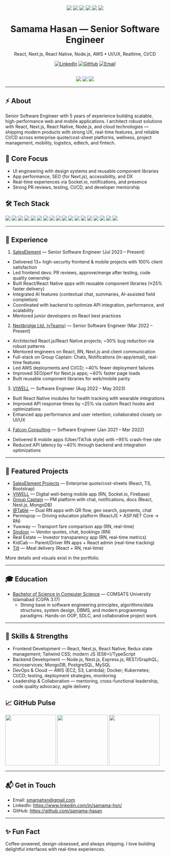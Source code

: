 <div align="center">

  <img src="https://img.shields.io/badge/React-20232A?style=for-the-badge&logo=react&logoColor=61DAFB" />
  <img src="https://img.shields.io/badge/Next.js-000000?style=for-the-badge&logo=nextdotjs&logoColor=white" />
  <img src="https://img.shields.io/badge/React%20Native-20232A?style=for-the-badge&logo=react&logoColor=61DAFB" />
  <img src="https://img.shields.io/badge/Node.js-339933?style=for-the-badge&logo=nodedotjs&logoColor=white" />
  <img src="https://img.shields.io/badge/NestJS-E0234E?style=for-the-badge&logo=nestjs&logoColor=white" />
  <img src="https://img.shields.io/badge/AWS-232F3E?style=for-the-badge&logo=amazonaws&logoColor=FF9900" />

  <br/>
  <h1>Samama Hasan — Senior Software Engineer</h1>
  <p>React, Next.js, React Native, Node.js, AWS • UI/UX, Realtime, CI/CD</p>

  <a href="https://www.linkedin.com/in/samama-hsn/"><img alt="LinkedIn" src="https://img.shields.io/badge/LinkedIn-samama--hsn-0A66C2?style=flat&logo=linkedin&logoColor=white"/></a>
  <a href="https://github.com/samama-hasan"><img alt="GitHub" src="https://img.shields.io/badge/GitHub-samama--hasan-181717?style=flat&logo=github&logoColor=white"/></a>
  <a href="mailto:smamahsn@gmail.com"><img alt="Email" src="https://img.shields.io/badge/Email-smamahsn%40gmail.com-D14836?style=flat&logo=gmail&logoColor=white"/></a>

  <br/>
  <img src="https://img.shields.io/badge/Experience-5%2B%20years-673AB7?style=for-the-badge" />
  <img src="https://img.shields.io/badge/Delivered-13%2B%20projects-2196F3?style=for-the-badge" />
  <img src="https://img.shields.io/badge/Specialty-Frontend%20%2B%20Mobile%20%2B%20Realtime-009688?style=for-the-badge" />

</div>

---

## ⚡ About

Senior Software Engineer with 5 years of experience building scalable, high-performance web and mobile applications. I architect robust solutions with React, Next.js, React Native, Node.js, and cloud technologies — shipping modern products with strong UX, real-time features, and reliable CI/CD across enterprise quote/cost-sheet platforms, wellness, project management, mobility, logistics, edtech, and fintech.

## 🧭 Core Focus

- UI engineering with design systems and reusable component libraries
- App performance, SEO (for Next.js), accessibility, and DX
- Real-time experiences via Socket.io, notifications, and presence
- Strong PR reviews, testing, CI/CD, and developer mentorship

## 🛠️ Tech Stack

<p>
  <img src="https://img.shields.io/badge/TypeScript-3178C6?logo=typescript&logoColor=white" />
  <img src="https://img.shields.io/badge/JavaScript-F7DF1E?logo=javascript&logoColor=000" />
  <img src="https://img.shields.io/badge/React-61DAFB?logo=react&logoColor=000" />
  <img src="https://img.shields.io/badge/Next.js-000?logo=nextdotjs&logoColor=fff" />
  <img src="https://img.shields.io/badge/React%20Native-61DAFB?logo=react&logoColor=000" />
  <img src="https://img.shields.io/badge/Redux-764ABC?logo=redux&logoColor=fff" />
  <img src="https://img.shields.io/badge/Tailwind-38B2AC?logo=tailwindcss&logoColor=fff" />
  <img src="https://img.shields.io/badge/Node.js-339933?logo=nodedotjs&logoColor=fff" />
  <img src="https://img.shields.io/badge/NestJS-E0234E?logo=nestjs&logoColor=fff" />
  <img src="https://img.shields.io/badge/GraphQL-E10098?logo=graphql&logoColor=fff" />
  <img src="https://img.shields.io/badge/REST-02569B?logo=swagger&logoColor=fff" />
  <img src="https://img.shields.io/badge/MongoDB-47A248?logo=mongodb&logoColor=fff" />
  <img src="https://img.shields.io/badge/PostgreSQL-4169E1?logo=postgresql&logoColor=fff" />
  <img src="https://img.shields.io/badge/MySQL-4479A1?logo=mysql&logoColor=fff" />
  <img src="https://img.shields.io/badge/AWS-232F3E?logo=amazonaws&logoColor=FF9900" />
  <img src="https://img.shields.io/badge/Docker-2496ED?logo=docker&logoColor=fff" />
  <img src="https://img.shields.io/badge/Kubernetes-326CE5?logo=kubernetes&logoColor=fff" />
  <img src="https://img.shields.io/badge/Socket.io-010101?logo=socketdotio&logoColor=fff" />
</p>

---

## 💼 Experience

1) [SalesElement](https://saleselement.com/) — Senior Software Engineer (Jul 2023 – Present)
- Delivered 13+ high-security frontend & mobile projects with 100% client satisfaction
- Led frontend devs: PR reviews, approve/merge after testing, code quality ownership
- Built React/React Native apps with reusable component libraries (≈25% faster delivery)
- Integrated AI features (contextual chat, summaries, AI-assisted field completion)
- Coordinated with backend to optimize API integration, performance, and scalability
- Mentored junior developers on React best practices

2) [Nextbridge Ltd. (vTeams)](https://nextbridge.com/) — Senior Software Engineer (Mar 2022 – Present)
- Architected React.js/React Native projects; ~30% bug reduction via robust patterns
- Mentored engineers on React, RN, Next.js and client communication
- Full-stack on Group Captain: Chats, Notifications (in-app/email), real-time features
- Led AWS deployments and CI/CD; ~40% fewer deployment failures
- Improved SEO/perf for Next.js apps; ~40% faster page loads
- Built reusable component libraries for web/mobile parity

3) [VIWELL](https://www.viwell.com/) — Software Engineer (Aug 2022 – May 2023)
- Built React Native modules for health tracking with wearable integrations
- Improved API response times by ~25% via custom React hooks and optimizations
- Enhanced app performance and user retention; collaborated closely on UI/UX

4) [Falcon Consulting](https://falconitconsultant.com/) — Software Engineer (Jan 2021 – Mar 2022)
- Delivered 8 mobile apps (Uber/TikTok style) with ~95% crash-free rate
- Reduced API latency by ~40% through backend and integration optimizations

---

## 🚀 Featured Projects

- [SalesElement Projects](https://saleselement.com/) — Enterprise quote/cost-sheets (React, TS, Bootstrap)
- [VIWELL](https://apps.apple.com/us/app/viwell/id1669218312) — Digital well-being mobile app (RN, Socket.io, Firebase)
- [Group Captain](https://gc.vteamslabs.com/) — PM platform with chat, notifications, docs (React, Nest.js, MongoDB)
- [@Table](https://apps.apple.com/us/app/%C3%A0-table/id1535945992) — Dual RN apps with QR flow, geo search, payments, chat
- Permispop — Driving education platform (ReactJS + ASP.NET Core → RN)
- Yuwway — Transport fare comparison app (RN, real-time)
- [Sindoor](https://apps.apple.com/us/app/sindoor/id1624458201) — Vendor quotes, chat, bookings (RN)
- Real Estate — Investor transparency app (RN, real-time metrics)
- KidCab — Parent/Driver RN apps + React admin (real-time tracking)
- [Tilt](https://apps.apple.com/us/app/tilt-enterprise/id1548875909) — Meal delivery (React + RN, real-time)

More details and visuals exist in the portfolio.

---

## 🎓 Education

- [Bachelor of Science in Computer Science](https://www.comsats.edu.pk) — COMSATS University Islamabad (CGPA 3.17)
  - Strong base in software engineering principles, algorithms/data structures, system design, DBMS, and modern programming paradigms. Hands-on OOP, SDLC, and collaborative project work.

---

## 🧠 Skills & Strengths

- Frontend Development — React, Next.js, React Native; Redux state management; Tailwind CSS; modern JS (ES6+)/TypeScript
- Backend Development — Node.js, Nest.js, Express.js; REST/GraphQL; microservices; MongoDB, PostgreSQL, MySQL
- DevOps & Cloud — AWS (EC2, S3, Lambda); Docker; Kubernetes; CI/CD; testing, deployment strategies, monitoring
- Leadership & Collaboration — mentoring, cross-functional leadership, code quality advocacy, agile delivery

## 📈 GitHub Pulse

<div>
  <img src="https://github-readme-stats.vercel.app/api?username=smamaHsn&show_icons=true&theme=radical" height="160" />
  <img src="https://streak-stats.demolab.com?user=smamaHsn&theme=radical" height="160" />
  <img src="https://github-readme-stats.vercel.app/api/top-langs/?username=smamaHsn&layout=compact&theme=radical" height="160" />
</div>

---

## 📬 Get in Touch

- Email: smamahsn@gmail.com
- LinkedIn: https://www.linkedin.com/in/samama-hsn/
- GitHub: https://github.com/samama-hasan

---

## ✨ Fun Fact

Coffee-powered, design-obsessed, and always shipping. I love building delightful interfaces with real-time experiences.
